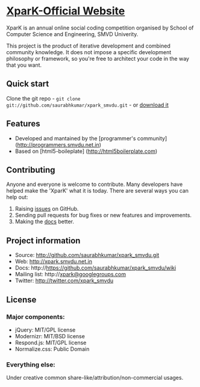 # [XparK-Official Website](http://xpark.smvdu.net.in)


XparK is an annual online social coding competition organised by School of Computer Science and Engineering, SMVD Univerity.

This project is the product of iterative development and combined community knowledge. It does not impose a specific development philosophy or framework, so you're free to architect your code in the way that you want.


## Quick start

Clone the git repo - `git clone git://github.com/saurabhkumar/xpark_smvdu.git` - or [download it](https://github.com/saurabhkumar/xpark_smvdu/zipball/master)


## Features

* Developed and mantained by the [programmer's community] (http://programmers.smvdu.net.in)
* Based on [html5-boileplate] (http://html5boilerplate.com)

## Contributing

Anyone and everyone is welcome to contribute. Many developers have helped make the 'XparK' what it is today. There are several ways you can help out:

1. Raising [issues](https://github.com/saurabhkumar/xpark_smvdu/issues) on GitHub.
2. Sending pull requests for bug fixes or new features and improvements.
3. Making the [docs](https://github.com/saurabhkumar/xpark_smvdu/wiki) better.


## Project information

* Source: http://github.com/saurabhkumar/xpark_smvdu.git
* Web: http://xpark.smvdu.net.in
* Docs: http://https://github.com/saurabhkumar/xpark_smvdu/wiki
* Mailing list: http://xpark@googlegroups.com
* Twitter: http://twitter.com/xpark_smvdu


## License

### Major components:

* jQuery: MIT/GPL license
* Modernizr: MIT/BSD license
* Respond.js: MIT/GPL license
* Normalize.css: Public Domain

### Everything else:

Under creative common share-like/attribution/non-commercial usages.

